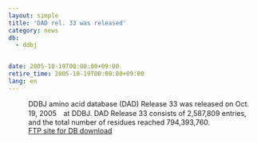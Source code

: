 ```yaml
---
layout: simple
title: 'DAD rel. 33 was released'
category: news
db:
  - ddbj


date: 2005-10-19T00:00:00+09:00
retire_time: 2005-10-19T00:00:00+09:00
lang: en
---
```


<dd>DDBJ amino acid database (DAD) Release 33 was released on Oct. 19, 2005　at DDBJ. DAD Release 33 consists of 2,587,809 entries, and the total number of residues reached 794,393,760.
<dd><a href="/services/index-e.html ">FTP site for DB download</a></dd>
</dd>
